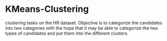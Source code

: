 # KMeans-Clustering
clustering tasks on the HR dataset. Objective is to categorize the candidates into two categories with the hope that it may be able to categorize the two types of candidates and put them into the different clusters.
